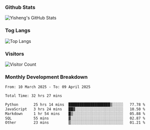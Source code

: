 ### Github Stats
![Yisheng's GitHub Stats](https://github-readme-stats-9qabuvhk1-gongyisheng.vercel.app/api?username=gongyisheng&count_private=true&show_icons=true)
### Tog Langs
![Top Langs](https://github-readme-stats-9qabuvhk1-gongyisheng.vercel.app/api/top-langs/?username=gongyisheng&layout=compact)
### Visitors
![Visitor Count](https://profile-counter.glitch.me/gongyisheng/count.svg)
### Monthly Development Breakdown
<!--START_SECTION:waka-->

```txt
From: 10 March 2025 - To: 09 April 2025

Total Time: 32 hrs 27 mins

Python       25 hrs 14 mins  ███████████████████▒░░░░░   77.78 %
JavaScript   3 hrs 24 mins   ██▓░░░░░░░░░░░░░░░░░░░░░░   10.50 %
Markdown     1 hr 54 mins    █▒░░░░░░░░░░░░░░░░░░░░░░░   05.88 %
SQL          55 mins         ▓░░░░░░░░░░░░░░░░░░░░░░░░   02.87 %
Other        23 mins         ▒░░░░░░░░░░░░░░░░░░░░░░░░   01.21 %
```

<!--END_SECTION:waka-->
